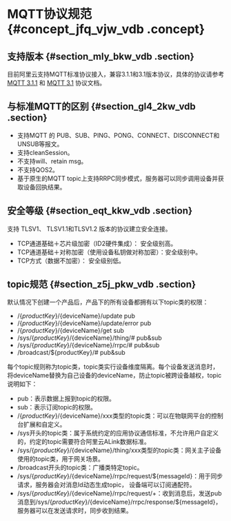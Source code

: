 # MQTT协议规范 {#concept_jfq_vjw_vdb .concept}

## 支持版本 {#section_mly_bkw_vdb .section}

目前阿里云支持MQTT标准协议接入，兼容3.1.1和3.1版本协议，具体的协议请参考 [MQTT 3.1.1](http://mqtt.org/) 和 [MQTT 3.1](http://public.dhe.ibm.com/software/dw/webservices/ws-mqtt/mqtt-v3r1.html) 协议文档。

## 与标准MQTT的区别 {#section_gl4_2kw_vdb .section}

-   支持MQTT 的 PUB、SUB、PING、PONG、CONNECT、DISCONNECT和UNSUB等报文。
-   支持cleanSession。
-   不支持will、retain msg。
-   不支持QOS2。
-   基于原生的MQTT topic上支持RRPC同步模式，服务器可以同步调用设备并获取设备回执结果。

## 安全等级 {#section_eqt_kkw_vdb .section}

支持 TLSV1、 TLSV1.1和TLSV1.2 版本的协议建立安全连接。

-   TCP通道基础＋芯片级加密（ID2硬件集成）： 安全级别高。
-   TCP通道基础＋对称加密（使用设备私钥做对称加密）：安全级别中。
-   TCP方式（数据不加密）： 安全级别低。

## topic规范 {#section_z5j_pkw_vdb .section}

默认情况下创建一个产品后，产品下的所有设备都拥有以下topic类的权限：

-   /$\{productKey\}/$\{deviceName\}/update pub
-   /$\{productKey\}/$\{deviceName\}/update/error pub
-   /$\{productKey\}/$\{deviceName\}/get sub
-   /sys/$\{productKey\}/$\{deviceName\}/thing/\# pub&sub
-   /sys/$\{productKey\}/$\{deviceName\}/rrpc/\# pub&sub
-   /broadcast/$\{productKey\}/\# pub&sub

每个topic规则称为topic类，topic类实行设备维度隔离。每个设备发送消息时，将deviceName替换为自己设备的deviceName，防止topic被跨设备越权，topic说明如下：

-   pub：表示数据上报到topic的权限。
-   sub：表示订阅topic的权限。
-   /$\{productKey\}/$\{deviceName\}/xxx类型的topic类：可以在物联网平台的控制台扩展和自定义。
-   /sys开头的topic类：属于系统约定的应用协议通信标准，不允许用户自定义的，约定的topic需要符合阿里云ALink数据标准。
-   /sys/$\{productKey\}/$\{deviceName\}/thing/xxx类型的topic类：网关主子设备使用的topic类，用于网关场景。
-   /broadcast开头的topic类：广播类特定topic。
-   /sys/$\{productKey\}/$\{deviceName\}/rrpc/request/$\{messageId\}：用于同步请求，服务器会对消息Id动态生成topic， 设备端可以订阅通配符。
-   /sys/$\{productKey\}/$\{deviceName\}/rrpc/request/+：收到消息后，发送pub消息到/sys/$\{productKey\}/$\{deviceName\}/rrpc/response/$\{messageId\}，服务器可以在发送请求时，同步收到结果。

